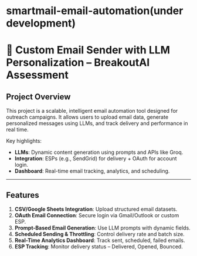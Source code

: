 # smartmail-email-automation(under development)
# 💌 Custom Email Sender with LLM Personalization – BreakoutAI Assessment

## Project Overview
This project is a scalable, intelligent email automation tool designed for outreach campaigns. It allows users to upload email data, generate personalized messages using LLMs, and track delivery and performance in real time.

Key highlights:
- **LLMs**: Dynamic content generation using prompts and APIs like Groq.
- **Integration**: ESPs (e.g., SendGrid) for delivery + OAuth for account login.
- **Dashboard**: Real-time email tracking, analytics, and scheduling.

---

## Features
1. **CSV/Google Sheets Integration**: Upload structured email datasets.
2. **OAuth Email Connection**: Secure login via Gmail/Outlook or custom ESP.
3. **Prompt-Based Email Generation**: Use LLM prompts with dynamic fields.
4. **Scheduled Sending & Throttling**: Control delivery rate and batch size.
5. **Real-Time Analytics Dashboard**: Track sent, scheduled, failed emails.
6. **ESP Tracking**: Monitor delivery status – Delivered, Opened, Bounced.


